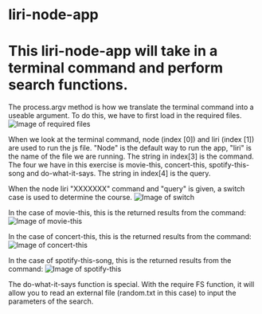 # liri-node-app

# This liri-node-app will take in a terminal command and perform search functions. 
  The process.argv method is how we translate the terminal command into a useable argument.
  To do this, we have to first load in the required files. 
![Image of required files](hhttps://github.com/pmack99/liri-node-app/tree/master/images/requiredFiles.png)



When we look at the terminal command, node (index [0])  and liri (index [1]) are used to run the js file. 
"Node" is the default way to run the app, "liri" is the name of the file we are running. 
The string in index[3] is the command. The four we have in this exercise is movie-this, concert-this, spotify-this-song and do-what-it-says.
The string in index[4] is the query. 

When the node liri "XXXXXXX" command and "query" is given, a switch case is used to determine the course.
![Image of switch](https://github.com/pmack99/liri-node-app/tree/master/images/switch.png)


In the case of movie-this, this is the returned results from the command:
![Image of movie-this](https://github.com/pmack99/liri-node-app/tree/master/images/movie-This.png)


In the case of concert-this, this is the returned results from the command:
![Image of concert-this](https://github.com/pmack99/liri-node-app/tree/master/images/concert.This.png)


In the case of spotify-this-song, this is the returned results from the command:
![Image of spotify-this](https://github.com/pmack99/liri-node-app/tree/master/images/.spotify.png)


The do-what-it-says function is special.
With the require FS function, it will allow you to read an external file (random.txt in this case) to input the parameters of the search.



